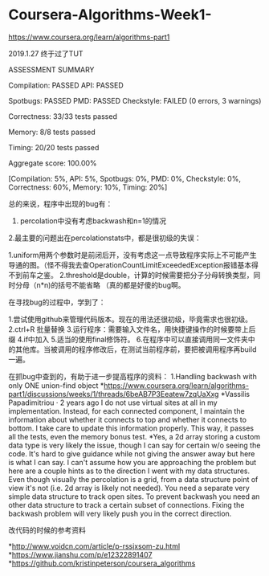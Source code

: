 # Coursera-Algorithms-Week1-
https://www.coursera.org/learn/algorithms-part1

2019.1.27 终于过了TUT

ASSESSMENT SUMMARY

Compilation:  PASSED
API:          PASSED

Spotbugs:     PASSED
PMD:          PASSED
Checkstyle:   FAILED (0 errors, 3 warnings)

Correctness:  33/33 tests passed

Memory:       8/8 tests passed

Timing:       20/20 tests passed

Aggregate score: 100.00%

[Compilation: 5%, API: 5%, Spotbugs: 0%, PMD: 0%, Checkstyle: 0%, Correctness: 60%, Memory: 10%, Timing: 20%]


总的来说，程序中出现的bug有：

1. percolation中没有考虑backwash和n=1的情况

2.最主要的问题出在percolationstats中，都是很初级的失误：

  1.uniform用两个参数时是前闭后开，没有考虑这一点导致程序实际上不可能产生导通的图。（怪不得我去查OperationCountLimitExceededException报错基本得不到前车之鉴。
  2.threshold是double，计算的时候需要把分子分母转换类型，同时分母（n*n)的括号不能省略
  （真的都是好傻的bug啊。


在寻找bug的过程中，学到了：

1.尝试使用github来管理代码版本。现在的用法还很初级，毕竟需求也很初级。
2.ctrl+R 批量替换
3.运行程序：需要输入文件名，用快捷键操作的时候要带上后缀
4.if中加入
5.适当的使用final修饰符。
6.在程序中可以直接调用同一文件夹中的其他库。当被调用的程序修改后，在测试当前程序前，要把被调用程序再build一遍。

在抓bug中查到的，有助于进一步提高程序的资料：
1.Handling backwash with only ONE union-find object
  *https://www.coursera.org/learn/algorithms-part1/discussions/weeks/1/threads/6beAB7P3Eeatew7zqUaXxg
  *Vassilis Papadimitriou · 2 years ago
    I do not use virtual sites at all in my implementation. Instead, for each connected component, I maintain the information about whether it connects to top and whether it connects to bottom. I take care to update this information properly. This way, it passes all the tests, even the memory bonus test.
  *Yes, a 2d array storing a custom data type is very likely the issue, though I can say for certain w/o seeing the code.
    It's hard to give guidance while not giving the answer away but here is what I can say. I can't assume how you are approaching the problem but here are a couple hints as to the direction I went with my data structures.
    Even though visually the percolation is a grid, from a data structure point of view it's not (i.e. 2d array is likely not needed).
    You need a separate very simple data structure to track open sites.
    To prevent backwash you need an other data structure to track a certain subset of connections. Fixing the backwash problem will very likely push you in the correct direction.
  
改代码的时候的参考资料

*http://www.voidcn.com/article/p-rssjxsom-zu.html
*https://www.jianshu.com/p/e12322891407
*https://github.com/kristinpeterson/coursera_algorithms
